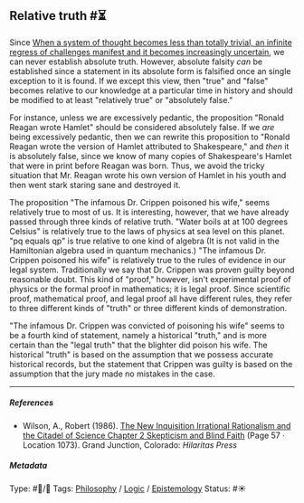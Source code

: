 ## Relative truth  #⏳

Since [When a system of thought becomes less than totally trivial, an infinite regress of challenges manifest and it becomes increasingly uncertain](When%20a%20system%20of%20thought%20becomes%20less%20than%20totally%20trivial,%20an%20infinite%20regress%20of%20challenges%20manifest%20and%20it%20becomes%20increasingly%20uncertain.md), we can never establish absolute truth. However, absolute falsity *can* be established since a statement in its absolute form is falsified once an single exception to it is found. If we except this view, then "true" and "false" becomes relative to our knowledge at a particular time in history and should be modified to at least "relatively true" or "absolutely false."

For instance, unless we are excessively pedantic, the proposition "Ronald Reagan wrote Hamlet" should be considered absolutely false. If we *are* being excessively pedantic, then we can rewrite this proposition to "Ronald Reagan wrote the version of Hamlet attributed to Shakespeare," and *then* it is absolutely false, since we know of many copies of Shakespeare's Hamlet that were in print before Reagan was born. Thus, we avoid the tricky situation that Mr. Reagan wrote his own version of Hamlet in his youth and then went stark staring sane and destroyed it.

The proposition "The infamous Dr. Crippen poisoned his wife," seems relatively true to most of us. It is interesting, however, that we have already passed through three kinds of relative truth. "Water boils at at 100 degrees Celsius" is relatively true to the laws of physics at sea level on this planet. "pq equals qp" is true relative to one kind of algebra (It is not valid in the Hamiltonian algebra used in quantum mechanics.) "The infamous Dr. Crippen poisoned his wife" is relatively true to the rules of evidence in our legal system. Traditionally we say that Dr. Crippen was proven guilty beyond reasonable doubt. This kind of "proof," however, isn't experimental proof of physics or the formal proof in mathematics; it is legal proof. Since scientific proof, mathematical proof, and legal proof all have different rules, they refer to three different kinds of "truth" or three different kinds of demonstration. 

"The infamous Dr. Crippen was convicted of poisoning his wife" seems to be a fourth kind of statement, namely a historical "truth," and is more certain than the "legal truth" that the blighter did poison his wife. The historical "truth" is based on the assumption that we possess accurate historical records, but the statement that Crippen was guilty is based on the assumption that the jury made no mistakes in the case.

---

##### References

* Wilson, A., Robert (1986). [The New Inquisition Irrational Rationalism and the Citadel of Science Chapter 2 Skepticism and Blind Faith](The%20New%20Inquisition%20Irrational%20Rationalism%20and%20the%20Citadel%20of%20Science%20Chapter%202%20Skepticism%20and%20Blind%20Faith.md) (Page 57 · Location 1073). Grand Junction, Colorado: *Hilaritas Press*

##### Metadata

Type: #🔵/🔵 
Tags: [Philosophy](Philosophy.md) / [Logic](Logic.md) / [Epistemology](Epistemology.md)
Status: #☀️ 
